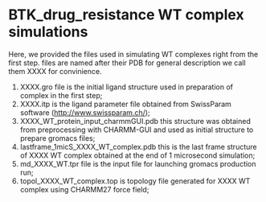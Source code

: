 # BTK_drug_resistance WT complex simulations
 Here, we provided the files used in simulating WT complexes right from the first step.
files are named after their PDB for general description we call them XXXX for convinience.
1. XXXX.gro file is the initial ligand structure used in preparation of complex in the first step;
2. XXXX.itp is the ligand parameter file obtained from SwissParam software (http://www.swissparam.ch/);
3. XXXX_WT_protein_input_charmmGUI.pdb this structure was obtained from preprocessing with CHARMM-GUI and used as initial structure to prepare gromacs files;
4. lastframe_1micS_XXXX_WT_complex.pdb this is the last frame structure of XXXX WT complex obtained at the end of 1 microsecond simulation;
5. md_XXXX_WT.tpr file is the input file for launching gromacs production run;
6. topol_XXXX_WT_complex.top is topology file generated for XXXX WT complex using CHARMM27 force field;

